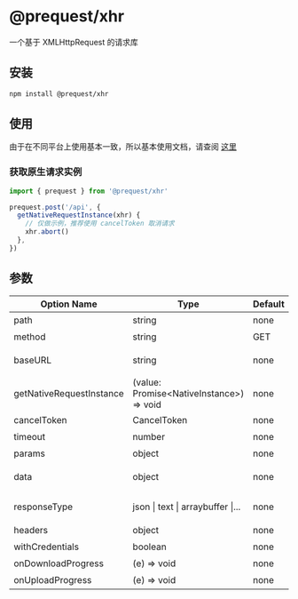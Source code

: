 # @prequest/xhr

一个基于 XMLHttpRequest 的请求库

## 安装

```bash
npm install @prequest/xhr
```

## 使用

由于在不同平台上使用基本一致，所以基本使用文档，请查阅 [这里](https://pre-quest.vercel.app/#/usage)

### 获取原生请求实例

```ts
import { prequest } from '@prequest/xhr'

prequest.post('/api', {
  getNativeRequestInstance(xhr) {
    // 仅做示例，推荐使用 cancelToken 取消请求
    xhr.abort()
  },
})
```

## 参数

| Option Name              | Type                                       | Default | Required | Meaning          | Example                 |
| ------------------------ | ------------------------------------------ | ------- | -------- | ---------------- | ----------------------- |
| path                     | string                                     | none    | Y        | 接口路径         | /api                    |
| method                   | string                                     | GET     | N        | 请求方式         | post                    |
| baseURL                  | string                                     | none    | N        | 服务器地址       | 'http://localhost:3000' |
| getNativeRequestInstance | (value: Promise\<NativeInstance\>) => void | none    | N        | 获取原生请求实例 |                         |
| cancelToken              | CancelToken                                | none    | N        | 取消请求         |                         |
| timeout                  | number                                     | none    | N        | 请求超时         | 5000                    |
| params                   | object                                     | none    | N        | url 参数         | { id: 10}               |
| data                     | object                                     | none    | N        | 请求头传输数据   | { id: 10}               |
| responseType             | json \| text \| arraybuffer \|...          | none    | N        | 响应的数据类型   | json                    |
| headers                  | object                                     | none    | N        | 请求头           | { token: 'aaaaa'}       |
| withCredentials          | boolean                                    | none    | N        | 认证             |                         |
| onDownloadProgress       | (e) => void                                | none    | N        | 下载进度         |                         |
| onUploadProgress         | (e) => void                                | none    | N        | 上传进度         |                         |
